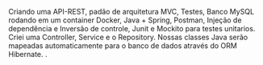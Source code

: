 Criando uma API-REST, padão de arquitetura MVC, Testes, Banco MySQL rodando em um container Docker, Java + Spring, Postman, Injeção de dependência e Inversão de controle, Junit e Mockito para testes unitarios. 
Criei uma Controller, Service e o Repository. Nossas classes Java serão mapeadas automaticamente para o banco de dados através do ORM Hibernate. 
.
